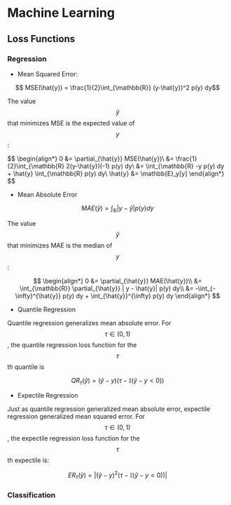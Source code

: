 # Machine Learning

## Loss Functions

### Regression

- Mean Squared Error:

$$ MSE(\hat{y}) = \frac{1}{2}\int_{\mathbb{R}} (y-\hat{y})^2 p(y) dy$$

The value $$\hat{y}$$ that minimizes MSE is the expected value of $$y$$:

$$
\begin{align*}
0 &= \partial_{\hat{y}} MSE(\hat{y})\\
&= \frac{1}{2}\int_{\mathbb{R} 2(y-\hat{y})(-1) p(y) dy\\
&= \int_{\mathbb{R} -y p(y) dy + \hat{y} \int_{\mathbb{R} p(y) dy\\
\hat{y} &= \mathbb{E}_y[y]
\end{align*}
$$

- Mean Absolute Error

$$ MAE(\hat{y}) = \int_{\mathbb{R}} |y - \hat{y}| p(y) dy$$

The value $$\hat{y}$$ that minimizes MAE is the median of $$y$$:

$$
\begin{align*}
0 &= \partial_{\hat{y}} MAE(\hat{y})\\
&= \int_{\mathbb{R}} \partial_{\hat{y}} | y - \hat{y}| p(y) dy\\
&= -\int_{-\infty}^{\hat{y}} p(y) dy + \int_{\hat{y}}^{\infty} p(y) dy  
\end{align*}
$$

- Quantile Regression

Quantile regression generalizes mean absolute error. For $$\tau \in (0, 1)$$,
the quantile regression loss function for the $$\tau$$th quantile is 

$$ QR_{\tau}(\hat{y}) = (\hat{y} - y)(\tau - \mathbb{I}(\hat{y}-y < 0))$$

- Expectile Regression

Just as quantile regression generalized mean absolute error, expectile regression
generalized mean squared error. For $$\tau \in (0, 1)$$, the expectile regression loss function for the
$$\tau$$th expectile is:

$$ER_{\tau}(\hat{y}) = |(\hat{y} - y)^2 (\tau - \mathbb{I}(\hat{y}-y < 0))|$$



### Classification